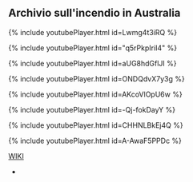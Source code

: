 ## Archivio sull'incendio in Australia
{% include youtubePlayer.html id=Lwmg4t3iRQ %}

{% include youtubePlayer.html id="q5rPkpIriI4" %}


{% include youtubePlayer.html id=aUG8hdGflJI %}


{% include youtubePlayer.html id=ONDQdvX7y3g %}


{% include youtubePlayer.html id=AKcoVlOpU6w %}

{% include youtubePlayer.html id=-Qj-fokDayY %}

{% include youtubePlayer.html id=CHHNLBkEj4Q %}

{% include youtubePlayer.html id=A-AwaF5PPDc %}


[WIKI](https://it.wikipedia.org/wiki/Incendi_in_Australia_del_2019-2020)
* []()
